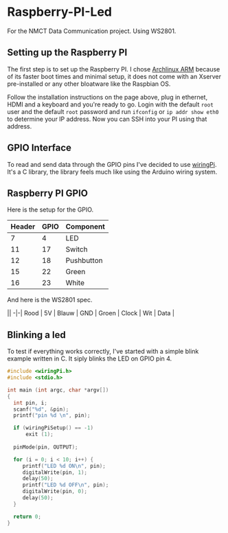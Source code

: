 # Raspberry-PI-Led

For the NMCT Data Communication project. Using WS2801.


## Setting up the Raspberry PI

The first step is to set up the Raspberry PI.
I chose [Archlinux ARM](http://archlinuxarm.org/platforms/armv6/raspberry-pi) because of its faster boot times
and minimal setup, it does not come with an Xserver pre-installed or any other bloatware like the Raspbian OS.

Follow the installation instructions on the page above, plug in ethernet, HDMI and a keyboard and you're ready to go.
Login with the default `root` user and the default `root` password and run `ifconfig` or `ip addr show eth0` to determine
your IP address. Now you can SSH into your PI using that address.


## GPIO Interface

To read and send data through the GPIO pins I've decided to use [wiringPi](http://wiringpi.com/). It's a C library, the library
feels much like using the Arduino wiring system.



## Raspberry PI GPIO

Here is the setup for the GPIO.

Header|GPIO|Component
--|:--|--
7  | 4  | LED       
11 | 17 | Switch     
12 | 18 | Pushbutton 
15 | 22 | Green      
16 | 23 | White      

And here is the WS2801 spec.

||
-|-|
Rood  | 5V    |
Blauw | GND   |
Groen | Clock |
Wit   | Data  |

## Blinking a led

To test if everything works correctly, I've started with a simple blink example written in C.
It siply blinks the LED on GPIO pin 4.

```c
#include <wiringPi.h>
#include <stdio.h>

int main (int argc, char *argv[])
{
  int pin, i;
  scanf("%d", &pin);
  printf("pin %d \n", pin);

  if (wiringPiSetup() == -1)
      exit (1);
  
  pinMode(pin, OUTPUT);

  for (i = 0; i < 10; i++) {
     printf("LED %d ON\n", pin);
     digitalWrite(pin, 1);
     delay(50);
     printf("LED %d OFF\n", pin);
     digitalWrite(pin, 0);
     delay(50);
  }

  return 0;
}
```
